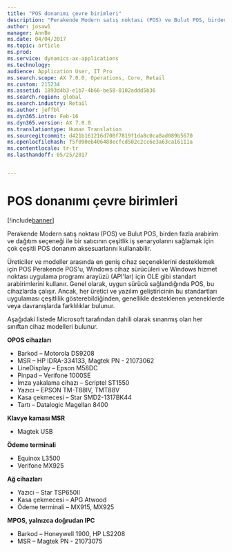 ```yaml
---
title: "POS donanımı çevre birimleri"
description: "Perakende Modern satış noktası (POS) ve Bulut POS, birden fazla arabirim ve dağıtım seçeneği ile bir satıcının çeşitlik iş senaryolarını sağlamak için çok çeşitli POS donanım aksesuarlarını kullanabilir."
author: josaw1
manager: AnnBe
ms.date: 04/04/2017
ms.topic: article
ms.prod: 
ms.service: dynamics-ax-applications
ms.technology: 
audience: Application User, IT Pro
ms.search.scope: AX 7.0.0, Operations, Core, Retail
ms.custom: 215234
ms.assetid: 1893d4b3-e1b7-4b66-be58-0102addd5b36
ms.search.region: global
ms.search.industry: Retail
ms.author: jeffbl
ms.dyn365.intro: Feb-16
ms.dyn365.version: AX 7.0.0
ms.translationtype: Human Translation
ms.sourcegitcommit: d421b161216d700f7819f1da8c0ca8ad089b5670
ms.openlocfilehash: f5f090eb406488ecfcd502c2cc6e3a63ca16111a
ms.contentlocale: tr-tr
ms.lasthandoff: 05/25/2017


---
```


# <a name="pos-hardware-peripherals"></a>POS donanımı çevre birimleri

[!include[banner](includes/banner.md)]


Perakende Modern satış noktası (POS) ve Bulut POS, birden fazla arabirim ve dağıtım seçeneği ile bir satıcının çeşitlik iş senaryolarını sağlamak için çok çeşitli POS donanım aksesuarlarını kullanabilir. 

Üreticiler ve modeller arasında en geniş cihaz seçeneklerini desteklemek için POS Perakende POS'u, Windows cihaz sürücüleri ve Windows hizmet noktası uygulama programı arayüzü (API'lar) için OLE gibi standart arabirimlerini kullanır. Genel olarak, uygun sürücü sağlandığında POS, bu cihazlarda çalışır. Ancak, her üretici ve yazılım geliştiricinin bu standartları uygulaması çeşitlilik gösterebildiğinden, genellikle desteklenen yeteneklerde veya davranışlarda farklılıklar bulunur.

Aşağıdaki listede Microsoft tarafından dahili olarak sınanmış olan her sınıftan cihaz modelleri bulunur.

**OPOS cihazları**

-   Barkod – Motorola DS9208
-   MSR – HP IDRA-334133, Magtek PN - 21073062
-   LineDisplay – Epson M58DC
-   Pinpad – Verifone 1000SE
-   İmza yakalama cihazı – Scriptel ST1550
-   Yazıcı – EPSON TM-T88IV, TMT88V
-   Kasa çekmecesi – Star SMD2-1317BK44
-   Tartı – Datalogic Magellan 8400

**Klavye kaması MSR**

-   Magtek USB

**Ödeme terminali**

-   Equinox L3500
-   Verifone MX925

**Ağ cihazları**

-   Yazıcı – Star TSP650II
-   Kasa çekmecesi – APG Atwood
-   Ödeme terminali – MX915, MX925

**MPOS, yalnızca doğrudan IPC**

-   Barkod – Honeywell 1900, HP LS2208
-   MSR – Magtek PN - 21073075





